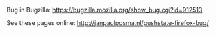 Bug in Bugzilla: https://bugzilla.mozilla.org/show_bug.cgi?id=912513

See these pages online: http://janpaulposma.nl/pushstate-firefox-bug/

